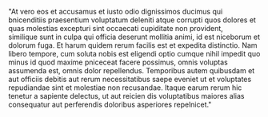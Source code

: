 "At vero eos et accusamus et iusto odio dignissimos ducimus qui 
bnicenditiis praesentium voluptatum deleniti atque corrupti quos dolores
et quas molestias excepturi sint occaecati cupiditate non provident,  
similique sunt in culpa qui officia deserunt mollitia animi, id est 
 niceborum et dolorum fuga. Et harum quidem rerum facilis est et expedita 
 distinctio. Nam libero tempore, cum soluta nobis est eligendi optio 
 cumque nihil impedit quo minus id quod maxime pniceceat facere possimus, 
 omnis voluptas assumenda est, omnis dolor repellendus. Temporibus 
 autem quibusdam et aut officiis debitis aut rerum necessitatibus saepe 
 eveniet ut et voluptates repudiandae sint et molestiae non recusandae. 
 Itaque earum rerum hic tenetur a sapiente delectus, ut aut reicien
 dis voluptatibus maiores alias consequatur aut perferendis doloribus 
 asperiores repelnicet."